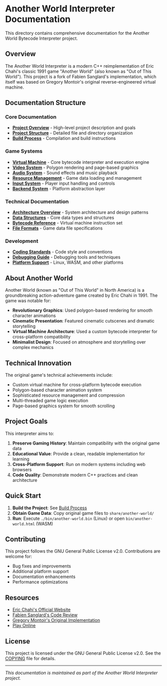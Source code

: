 # Another World Interpreter Documentation

This directory contains comprehensive documentation for the Another World Bytecode Interpreter project.

## Overview

The Another World Interpreter is a modern C++ reimplementation of Eric Chahi's classic 1991 game "Another World" (also known as "Out of This World"). This project is a fork of Fabien Sanglard's implementation, which itself was based on Gregory Montoir's original reverse-engineered virtual machine.

## Documentation Structure

### Core Documentation
- **[Project Overview](project_overview.md)** - High-level project description and goals
- **[Project Structure](project_structure.md)** - Detailed file and directory organization
- **[Build Process](development/build_process.md)** - Compilation and build instructions

### Game Systems
- **[Virtual Machine](game_systems/virtual_machine.md)** - Core bytecode interpreter and execution engine
- **[Video System](game_systems/video_system.md)** - Polygon rendering and page-based graphics
- **[Audio System](game_systems/audio_system.md)** - Sound effects and music playback
- **[Resource Management](game_systems/resource_management.md)** - Game data loading and management
- **[Input System](game_systems/input_system.md)** - Player input handling and controls
- **[Backend System](game_systems/backend_system.md)** - Platform abstraction layer

### Technical Documentation
- **[Architecture Overview](architecture/architecture_overview.md)** - System architecture and design patterns
- **[Data Structures](technical/data_structures.md)** - Core data types and structures
- **[Bytecode Reference](technical/bytecode_reference.md)** - Virtual machine instruction set
- **[File Formats](technical/file_formats.md)** - Game data file specifications

### Development
- **[Coding Standards](development/coding_standards.md)** - Code style and conventions
- **[Debugging Guide](development/debugging_guide.md)** - Debugging tools and techniques
- **[Platform Support](development/platform_support.md)** - Linux, WASM, and other platforms

## About Another World

Another World (known as "Out of This World" in North America) is a groundbreaking action-adventure game created by Eric Chahi in 1991. The game was notable for:

- **Revolutionary Graphics**: Used polygon-based rendering for smooth character animations
- **Cinematic Presentation**: Featured cinematic cutscenes and dramatic storytelling
- **Virtual Machine Architecture**: Used a custom bytecode interpreter for cross-platform compatibility
- **Minimalist Design**: Focused on atmosphere and storytelling over complex mechanics

## Technical Innovation

The original game's technical achievements include:

- Custom virtual machine for cross-platform bytecode execution
- Polygon-based character animation system
- Sophisticated resource management and compression
- Multi-threaded game logic execution
- Page-based graphics system for smooth scrolling

## Project Goals

This interpreter aims to:

1. **Preserve Gaming History**: Maintain compatibility with the original game data
2. **Educational Value**: Provide a clean, readable implementation for learning
3. **Cross-Platform Support**: Run on modern systems including web browsers
4. **Code Quality**: Demonstrate modern C++ practices and clean architecture

## Quick Start

1. **Build the Project**: See [Build Process](development/build_process.md)
2. **Obtain Game Data**: Copy original game files to `share/another-world/`
3. **Run**: Execute `./bin/another-world.bin` (Linux) or open `bin/another-world.html` (WASM)

## Contributing

This project follows the GNU General Public License v2.0. Contributions are welcome for:

- Bug fixes and improvements
- Additional platform support
- Documentation enhancements
- Performance optimizations

## Resources

- [Eric Chahi's Official Website](https://www.anotherworld.fr/)
- [Fabien Sanglard's Code Review](https://fabiensanglard.net/anotherWorld_code_review/)
- [Gregory Montoir's Original Implementation](https://github.com/cyxx/rawgl)
- [Play Online](https://www.emaxilde.net/assets/games/another-world/another-world.html)

## License

This project is licensed under the GNU General Public License v2.0. See the [COPYING](../COPYING) file for details.

---

*This documentation is maintained as part of the Another World Interpreter project.*
